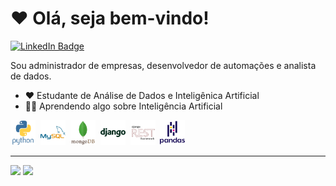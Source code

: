 

# ❤ Olá, seja bem-vindo!
  <div id="badges">
  <a href = "https://www.linkedin.com/in/alefsander">
    <img src="https://img.shields.io/badge/LinkedIn-blue?style=for-the-badge&logo=linkedin&logoColor=white" alt="LinkedIn Badge"/>
  </a>
</div>

Sou administrador de empresas, desenvolvedor de automações e analista de dados.

- ❤ Estudante de Análise de Dados e Inteligênica Artificial
- 👩‍💻 Aprendendo algo sobre Inteligência Artificial

<div> 
  <img src="https://github.com/devicons/devicon/blob/master/icons/python/python-original-wordmark.svg" title="Python" alt="Python" width="40" height="40"/>&nbsp;
  <img src="https://github.com/devicons/devicon/blob/master/icons/mysql/mysql-original-wordmark.svg" title="MySql" alt="MySql" width="40" height="40"/>&nbsp;
  <img src="https://github.com/devicons/devicon/blob/master/icons/mongodb/mongodb-original-wordmark.svg" title="MongoDB" alt="MongoDB" width="40" height="40"/>&nbsp;
  <img src="https://github.com/devicons/devicon/blob/master/icons/django/django-plain-wordmark.svg" title="Django" alt="Django" width="40" height="40"/>&nbsp;
  <img src="https://github.com/devicons/devicon/blob/master/icons/djangorest/djangorest-original-wordmark.svg" title="DjangoRest" alt="DjangoRest" width="40" height="40"/>&nbsp;
  <img src="https://github.com/devicons/devicon/blob/master/icons/pandas/pandas-original-wordmark.svg" title="Pandas" alt="Pandas" width="40" height="40"/>&nbsp;
</div>

---


<div align = "left">
<img height = "200em" src="https://github-readme-stats.vercel.app/api/top-langs/?username=alefsanderribeiro&show_icons=true&theme=jolly&count_private=true"/>
<img height = "200em" src="https://github-readme-stats.vercel.app/api?username=alefsanderribeiro&show_icons=true&show_icons=true&theme=jolly&count_private=true" />
</div>
